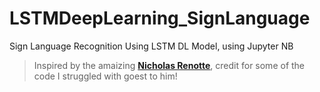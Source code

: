 # LSTMDeepLearning_SignLanguage
Sign Language Recognition Using LSTM DL Model, using Jupyter NB
> Inspired by the amaizing <strong>[Nicholas Renotte](https://www.youtube.com/@NicholasRenotte)</strong>, credit for some of the code I struggled with goest to him!
